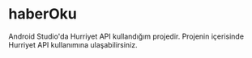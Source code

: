 # haberOku
Android Studio'da Hurriyet API kullandığım projedir.
Projenin içerisinde Hurriyet API kullanımına ulaşabilirsiniz.
